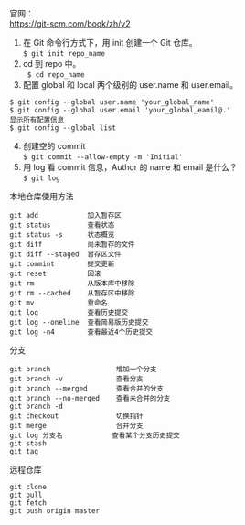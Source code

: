 官网：  
https://git-scm.com/book/zh/v2  

1. 在 Git 命令⾏⽅式下，⽤ init 创建⼀个 Git 仓库。  
``` $ git init repo_name ```  
2. cd 到 repo 中。  
``` $ cd repo_name ```  
3. 配置 global 和 local 两个级别的 user.name 和 user.email。  
```
$ git config --global user.name 'your_global_name'
$ git config --global user.email 'your_global_eamil@.' 
显示所有配置信息
$ git config --global list
```  
4. 创建空的 commit  
``` $ git commit --allow-empty -m 'Initial' ```  
5. ⽤ log 看 commit 信息，Author 的 name 和 email 是什么？  
``` $ git log ```  

本地仓库使用方法  
```
git add            加入暂存区  
git status         查看状态  
git status -s      状态概览  
git diff           尚未暂存的文件  
git diff --staged  暂存区文件
git commint        提交更新
git reset          回滚
git rm             从版本库中移除
git rm --cached    从暂存区中移除
git mv             重命名
git log            查看历史提交
git log --oneline  查看简易版历史提交
git log -n4        查看最近4个历史提交
```
分支
```
git branch                增加一个分支
git branch -v             查看分支
git branch --merged       查看合并的分支
git branch --no-merged    查看未合并的分支
git branch -d 
git checkout              切换指针
git merge                 合并分支
git log 分支名            查看某个分支历史提交
git stash
git tag
```
远程仓库
```
git clone
git pull
git fetch
git push origin master
```
